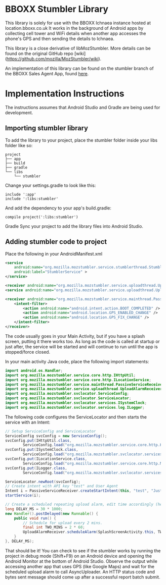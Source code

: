 # BBOXX Stumbler Library
This library is solely for use with the BBOXX Ichnaea instance hosted at location.bboxx.co.uk
It works in the background of Android apps by collecting cell tower and WiFi details when another app accesses the phone's GPS and then sending the details to Ichnaea.

This library is a close derivative of libMozStumbler. More details can be found on the original GitHub repo [wiki] (https://github.com/mozilla/MozStumbler/wiki).

An implementation of this library can be found on the stumbler branch of the BBOXX Sales Agent App, found [here](https://github.com/BBOXX/SalesAgentApp/tree/stumbler).
# Implementation Instructions
The instructions assumes that Android Studio and Gradle are being used for development.
## Importing stumbler library
To add the library to your project, place the stumbler folder inside your libs folder like so:
```
project
├── app
├── build
├── gradle
└── libs
    └── stumbler    
```
Change your settings.gradle to look like this:
```
include ':app'
include ':libs:stumbler'
```
And add the dependency to your app's build.gradle:
```
compile project(':libs:stumbler')
```
Gradle Sync your project to add the library files into Android Studio.
## Adding stumbler code to project
Place the following in your AndroidManifest.xml
```XML
<service
    android:name="org.mozilla.mozstumbler.service.stumblerthread.StumblerService"
    android:label="StumblerService" >
</service>

<receiver android:name="org.mozilla.mozstumbler.service.uploadthread.UploadAlarmReceiver"/>
<service android:name="org.mozilla.mozstumbler.service.uploadthread.UploadAlarmReceiver$UploadAlarmService"/>

<receiver android:name="org.mozilla.mozstumbler.service.mainthread.PassiveServiceReceiver">
    <intent-filter>
        <action android:name="android.intent.action.BOOT_COMPLETED" />
        <action android:name="android.location.GPS_ENABLED_CHANGE" />
        <action android:name="android.location.GPS_FIX_CHANGE" />
    </intent-filter>
</receiver>
```

The code usually goes in your Main Activity, but if you have a splash screen, putting it there works too. As long as the code is called at startup or just after, the service will be started and will continue to run until the app is stopped/force closed.

In your main activity Java code, place the following import statements:
```JAVA
import android.os.Handler;
import org.mozilla.mozstumbler.service.core.http.IHttpUtil;
import org.mozilla.mozstumbler.service.core.http.ILocationService;
import org.mozilla.mozstumbler.service.mainthread.PassiveServiceReceiver;
import org.mozilla.mozstumbler.service.uploadthread.UploadAlarmReceiver;
import org.mozilla.mozstumbler.svclocator.ServiceConfig;
import org.mozilla.mozstumbler.svclocator.ServiceLocator;
import org.mozilla.mozstumbler.svclocator.services.ISystemClock;
import org.mozilla.mozstumbler.svclocator.services.log.ILogger;
```
The following code configures the ServiceLocator and then starts the service with an Intent:
```JAVA
// Setup ServiceConfig and ServiceLocator
ServiceConfig svcConfig = new ServiceConfig();
svcConfig.put(IHttpUtil.class,
        ServiceConfig.load("org.mozilla.mozstumbler.service.core.http.HttpUtil"));
svcConfig.put(ISystemClock.class,
        ServiceConfig.load("org.mozilla.mozstumbler.svclocator.services.SystemClock"));
svcConfig.put(ILocationService.class,
        ServiceConfig.load("org.mozilla.mozstumbler.service.core.http.MLS"));
svcConfig.put(ILogger.class,
        ServiceConfig.load("org.mozilla.mozstumbler.svclocator.services.log.ProductionLogger"));

ServiceLocator.newRoot(svcConfig);
// Create intent with API key "test" and User Agent
Intent i = PassiveServiceReceiver.createStartIntent(this, "test", "Just Another User-Agent");
startService(i);

// Create a scheduled repeating upload alarm, edit time accordingly (here, 2 mins)
long DELAY_MS = 30 * 1000;
new Handler().postDelayed(new Runnable() {
    public void run() {
        // Schedule for upload every 2 mins.
        final int TWO_MINS = 2 * 60;
        UploadAlarmReceiver.scheduleAlarm(SplashScreenActivity.this, TWO_MINS, true /* is repeating */);
    }
}, DELAY_MS);
```
That should be it! You can check to see if the stumbler works by running the project in debug mode (Shift+F9) on an Android device and opening the Android Monitor at the bottom of Android Studio. Observe the output while accessing another app that uses GPS (like Google Maps) and wait for the scheduled upload alarm to call AsyncUploader. An HTTP status code and bytes sent message should come up after a successful report batch submit.
